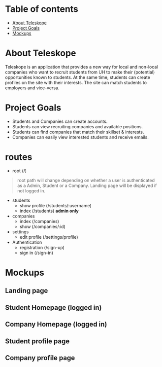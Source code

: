 # Table of contents

* [About Teleskope](#about-teleskope)
* [Project Goals](#project-goals)
* [Mockups](#mockups)

# About Teleskope
Teleskope is an application that provides a new way for local and non-local companies who want to recruit students from UH to make their (potential) opportunities known to students. At the same time, students can create profiles on the site with their interests. The site can match students to employers and vice-versa.

# Project Goals
* Students and Companies can create accounts. 
* Students can view recruiting companies and available positions. 
* Students can find companies that match their skillset & interests. 
* Companies can easily view interested students and receive emails. 

# routes 
- root (/) 
> root path will change depending on whether a user is authenticated as a Admin, Student or a Company. Landing page will be displayed if not logged in. 
- students
  - show profile (/students/:username) 
  - index (/students) **admin only**
- companies
  - index (/companies)
  - show (/companies/:id)
- settings 
  - edit profile (/settings/profile)
- Authentication
  - registration (/sign-up)
  - sign in (/sign-in)

# Mockups
## Landing page

## Student Homepage (logged in)

## Company Homepage (logged in)

## Student profile page

## Company profile page
